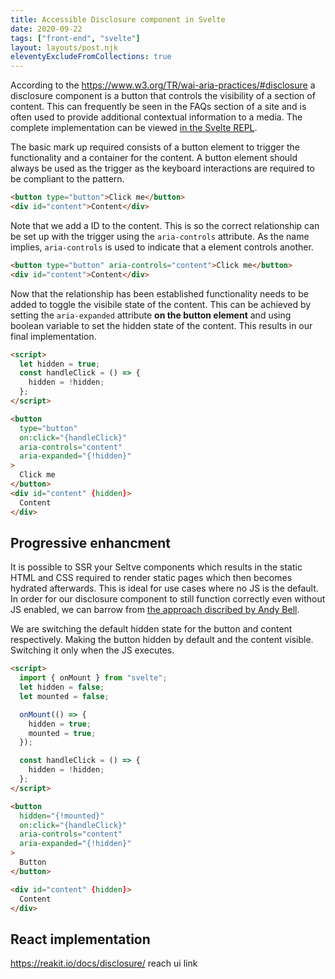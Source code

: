 ```yaml
---
title: Accessible Disclosure component in Svelte
date: 2020-09-22
tags: ["front-end", "svelte"]
layout: layouts/post.njk
eleventyExcludeFromCollections: true
---
```


According to the https://www.w3.org/TR/wai-aria-practices/#disclosure a disclosure component is a button that controls the visibility of a section of content. This can frequently be seen in the FAQs section of a site and is often used to provide additional contextual information to a media. The complete implementation can be viewed [in the Svelte REPL](https://svelte.dev/repl/7504bc6ce00e4331b7ecd4481cbcf6a2?version=3.25.1).

The basic mark up required consists of a button element to trigger the functionality and a container for the content. A button element should always be used as the trigger as the keyboard interactions are required to be compliant to the pattern.

```html
<button type="button">Click me</button>
<div id="content">Content</div>
```

Note that we add a ID to the content. This is so the correct relationship can be set up with the trigger using the `aria-controls` attribute. As the name implies, `aria-controls` is used to indicate that a element controls another.

```html
<button type="button" aria-controls="content">Click me</button>
<div id="content">Content</div>
```

Now that the relationship has been established functionality needs to be added to toggle the visibile state of the content. This can be achieved by setting the `aria-expanded` attribute **on the button element** and using boolean variable to set the hidden state of the content. This results in our final implementation.

```html
<script>
  let hidden = true;
  const handleClick = () => {
    hidden = !hidden;
  };
</script>

<button
  type="button"
  on:click="{handleClick}"
  aria-controls="content"
  aria-expanded="{!hidden}"
>
  Click me
</button>
<div id="content" {hidden}>
  Content
</div>
```

## Progressive enhancment

It is possible to SSR your Seltve components which results in the static HTML and CSS required to render static pages which then becomes hydrated afterwards. This is ideal for use cases where no JS is the default. In order for our disclosure component to still function correctly even without JS enabled, we can barrow from [the approach discribed by Andy Bell](https://hankchizljaw.com/wrote/a-progressive-disclosure-component/).

We are switching the default hidden state for the button and content respectively. Making the button hidden by default and the content visible. Switching it only when the JS executes.

```html
<script>
  import { onMount } from "svelte";
  let hidden = false;
  let mounted = false;

  onMount(() => {
    hidden = true;
    mounted = true;
  });

  const handleClick = () => {
    hidden = !hidden;
  };
</script>

<button
  hidden="{!mounted}"
  on:click="{handleClick}"
  aria-controls="content"
  aria-expanded="{!hidden}"
>
  Button
</button>

<div id="content" {hidden}>
  Content
</div>
```

## React implementation

https://reakit.io/docs/disclosure/
reach ui link
